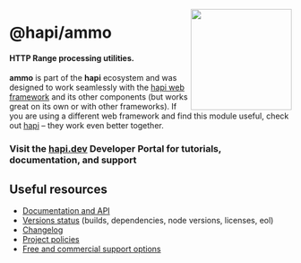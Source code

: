 <a href="https://hapi.dev"><img src="https://raw.githubusercontent.com/hapijs/assets/master/images/family.png" width="180px" align="right" /></a>

# @hapi/ammo

#### HTTP Range processing utilities.

**ammo** is part of the **hapi** ecosystem and was designed to work seamlessly with the [hapi web framework](https://hapi.dev) and its other components (but works great on its own or with other frameworks). If you are using a different web framework and find this module useful, check out [hapi](https://hapi.dev) – they work even better together.

### Visit the [hapi.dev](https://hapi.dev) Developer Portal for tutorials, documentation, and support

## Useful resources

- [Documentation and API](https://hapi.dev/family/ammo/)
- [Versions status](https://hapi.dev/resources/status/#ammo) (builds, dependencies, node versions, licenses, eol)
- [Changelog](https://hapi.dev/family/ammo/changelog/)
- [Project policies](https://hapi.dev/policies/)
- [Free and commercial support options](https://hapi.dev/support/)
